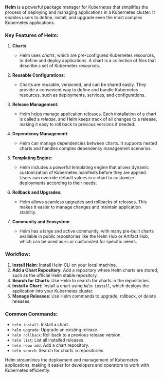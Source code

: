 **Helm** is a powerful package manager for Kubernetes that simplifies the process of deploying and managing applications in a Kubernetes cluster. It enables users to define, install, and upgrade even the most complex Kubernetes applications.

### Key Features of Helm:

1. **Charts**: 
   - Helm uses *charts*, which are pre-configured Kubernetes resources, to define and deploy applications. A chart is a collection of files that describe a set of Kubernetes resources.
   
2. **Reusable Configurations**:
   - Charts are reusable, versioned, and can be shared easily. They provide a convenient way to define and bundle Kubernetes resources, such as deployments, services, and configurations.

3. **Release Management**:
   - Helm helps manage application releases. Each installation of a chart is called a *release*, and Helm keeps track of all changes to a release, making it easy to roll back to previous versions if needed.

4. **Dependency Management**:
   - Helm can manage dependencies between charts. It supports nested charts and handles complex dependency management scenarios.

5. **Templating Engine**:
   - Helm includes a powerful templating engine that allows dynamic customization of Kubernetes manifests before they are applied. Users can override default values in a chart to customize deployments according to their needs.

6. **Rollback and Upgrades**:
   - Helm allows seamless upgrades and rollbacks of releases. This makes it easier to manage changes and maintain application stability.

7. **Community and Ecosystem**:
   - Helm has a large and active community, with many pre-built charts available in public repositories like the Helm Hub or Artifact Hub, which can be used as-is or customized for specific needs.

### Workflow:
1. **Install Helm**: Install Helm CLI on your local machine.
2. **Add a Chart Repository**: Add a repository where Helm charts are stored, such as the official Helm stable repository.
3. **Search for Charts**: Use Helm to search for charts in the repositories.
4. **Install a Chart**: Install a chart using `helm install`, which deploys the application into your Kubernetes cluster.
5. **Manage Releases**: Use Helm commands to upgrade, rollback, or delete releases.

### Common Commands:
- `helm install`: Install a chart.
- `helm upgrade`: Upgrade an existing release.
- `helm rollback`: Roll back to a previous release version.
- `helm list`: List all installed releases.
- `helm repo add`: Add a chart repository.
- `helm search`: Search for charts in repositories.

Helm streamlines the deployment and management of Kubernetes applications, making it easier for developers and operators to work with Kubernetes efficiently.